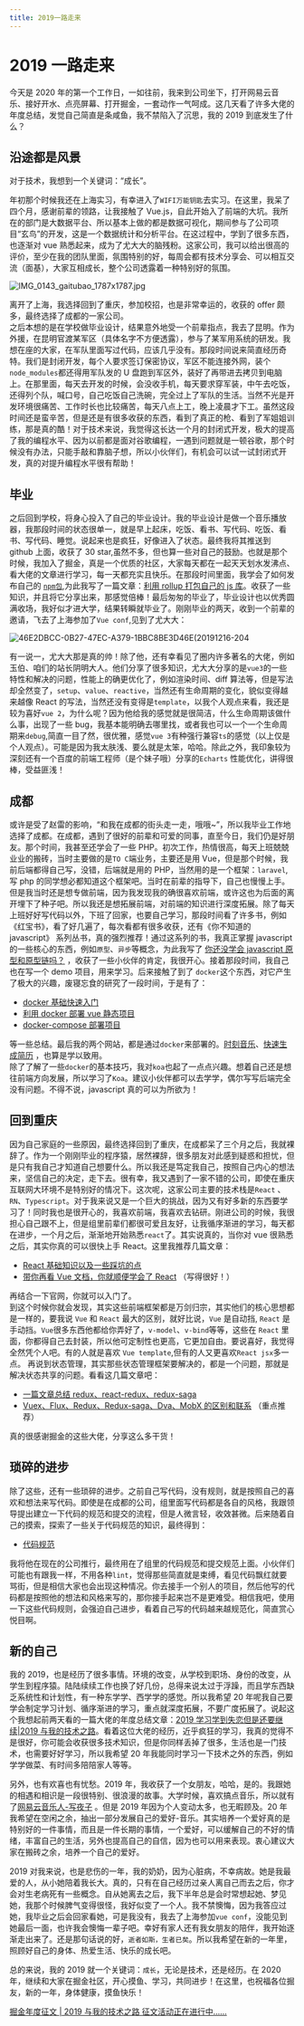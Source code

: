 ```yaml
---
title: 2019一路走来
---
```


# 2019 一路走来

今天是 2020 年的第一个工作日，一如往前，我来到公司坐下，打开网易云音乐、接好开水、点亮屏幕、打开掘金，一套动作一气呵成。这几天看了许多大佬的年度总结，发觉自己简直是条咸鱼，我不禁陷入了沉思，我的 2019 到底发生了什么？

## 沿途都是风景

对于技术，我想到一个关键词：“成长”。

年初那个时候我还在上海实习，有幸进入了`WIFI万能钥匙`去实习。在这里，我呆了四个月，感谢前辈的领路，让我接触了 Vue.js，自此开始入了前端的大坑。我所在的部门是大数据平台、所以基本上做的都是数据可视化，期间参与了公司项目“玄鸟”的开发，这是一个数据统计和分析平台。在这过程中，学到了很多东西，也逐渐对 vue 熟悉起来，成为了尤大大的脑残粉。这家公司，我可以给出很高的评价，至少在我的团队里面，氛围特别的好，每周会都有技术分享会、可以相互交流（面基），大家互相成长，整个公司透露着一种特别好的氛围。

![IMG_0143_gaitubao_1787x1787.jpg](https://user-gold-cdn.xitu.io/2020/1/3/16f6a72840c3128e?w=1787&h=1787&f=jpeg&s=592112)

离开了上海，我选择回到了重庆，参加校招，也是非常幸运的，收获的 offer 颇多，最终选择了成都的一家公司。  
之后本想的是在学校做毕业设计，结果意外地受一个前辈指点，我去了昆明。作为外援，在昆明官渡某军区（具体名字不方便透露），参与了某军用系统的研发。我想在座的大家，在军队里面写过代码，应该几乎没有。那段时间说来简直经历奇特。我们是封闭开发，每个人要求签订保密协议，军区不能连接外网，装个`node_modules`都还得用军队发的 U 盘跑到军区外，装好了再带进去拷贝到电脑上。在那里面，每天去开发的时候，会没收手机，每天要求穿军装，中午去吃饭，还得列个队，喊口号，自己吃饭自己洗碗，完全过上了军队的生活。当然不光是开发环境很痛苦、工作时长也比较痛苦，每天八点上工，晚上凌晨才下工。虽然这段时间还是蛮辛苦，但是还是有很多收获的东西，看到了真正的枪、看到了军姐姐训练，那是真的酷！对于技术来说，我觉得这长达一个月的封闭式开发，极大的提高了我的编程水平、因为以前都是面对谷歌编程，一遇到问题就是一顿谷歌，那个时候没有办法，只能手敲和靠脑子想，所以小伙伴们，有机会可以试一试封闭式开发，真的对提升编程水平很有帮助！

## 毕业

之后回到学校，将身心投入了自己的毕业设计。我的毕业设计是做一个音乐播放器，我那段时间的状态很单一，就是早上起床，吃饭、看书、写代码、吃饭、看书、写代码、睡觉。说起来也是疯狂，好像进入了状态。最终我将其推送到 github 上面，收获了 30 star,虽然不多，但也算一些对自己的鼓励。也就是那个时候，我加入了掘金，真是一个优质的社区，大家每天都在一起天天划水发沸点、看大佬的文章进行学习，每一天都充实且快乐。在那段时间里面，我学会了如何发布自己的 [`npm包`](https://www.npmjs.com/settings/xieyezi/packages),为此我写了一篇文章：[利用 rollup 打包自己的 js 库](https://juejin.im/post/5c9c80036fb9a070d0141037)。收获了一些知识，并且将它分享出来，那感觉倍棒！最后匆匆的毕业了，毕业设计也以优秀圆满收场，我好似才进大学，结果转瞬就毕业了。刚刚毕业的两天，收到一个前辈的邀请，飞去了上海参加了`Vue conf`,见到了尤大大：

![46E2DBCC-0B27-47EC-A379-1BBC8BE3D46E(20191216-204](https://user-images.githubusercontent.com/16821989/71701451-69eb5a00-2e04-11ea-950a-0b93afa071f5.JPG)

有一说一，尤大大那是真的帅！除了他，还有幸看见了圈内许多著名的大佬，例如玉伯、咱们的站长阴明大人。他们分享了很多知识，尤大大分享的是`vue3`的一些特性和解决的问题，性能上的确更优化了，例如渲染时间、diff 算法等，但是写法却全然变了，`setup`、`value`、`reactive`，当然还有生命周期的变化，貌似变得越来越像 React 的写法，当然还没有变得是`template`，以我个人观点来看，我还是较为喜好`vue 2`，为什么呢？因为他给我的感觉就是很简洁，什么生命周期该做什么事，出现了一些 bug，我基本能明确去哪里找，或者我也可以一个一个生命周期来`debug`,简直一目了然，很优雅，感觉`vue 3`有种强行兼容`ts`的感觉（以上仅是个人观点）。可能是因为我太肤浅、要么就是太笨，哈哈。除此之外，我印象较为深刻还有一个百度的前端工程师（是个妹子哦）分享的`Echarts` 性能优化，讲得很棒，受益匪浅！

## 成都

或许是受了赵雷的影响，“和我在成都的街头走一走，哦哦~”，所以我毕业工作地选择了成都。在成都，遇到了很好的前辈和可爱的同事，直至今日，我们仍是好朋友。那个时间，我甚至还学会了一些 PHP。初次工作，热情很高，每天上班兢兢业业的搬砖，当时主要做的是`TO C`端业务，主要还是用 Vue，但是那个时候，我前后端都得自己写，没错，后端就是用的 PHP，当然用的是一个框架：`laravel`,写 php 的同学想必都知道这个框架吧。当时在前辈的指导下，自己也慢慢上手。但是我当时还是想专做前端，因为我发现我的确很喜欢前端，或许这也为后面的离开埋下了种子吧。所以我还是想拓展前端，对前端的知识进行深度拓展。除了每天上班好好写代码以外，下班了回家，也要自己学习，那段时间看了许多书，例如《红宝书》，看了好几遍了，每次看都有很多收获，还有《你不知道的 javascript》 系列丛书，真的强烈推荐！通过这系列的书，我真正掌握 javascript 的一些核心的东西，例如`原型`、`异步`等概念，为此我写了 [你还没学会 javascript 原型和原型链吗？](https://juejin.im/post/5dcc3840e51d4510912421fd) ，收获了一些小伙伴的肯定，我很开心。接着那段时间，我自己也在写一个 demo 项目，用来学习。后来接触了到了 `docker`这个东西，对它产生了极大的兴趣，废寝忘食的研究了一段时间，于是有了：

- [docker 基础快速入门](https://github.com/xieyezi/Learn-notes/blob/master/docker/docker%E5%9F%BA%E6%9C%AC%E7%9F%A5%E8%AF%86.md)
- [利用 docker 部署 vue 静态项目](https://github.com/xieyezi/Learn-notes/blob/master/docker/%E5%88%A9%E7%94%A8docker%E9%83%A8%E7%BD%B2vue%E9%9D%99%E6%80%81%E9%A1%B9%E7%9B%AE.md)
- [docker-compose 部署项目](https://github.com/xieyezi/Learn-notes/blob/master/docker/docker-compose%E9%83%A8%E7%BD%B2%E9%A1%B9%E7%9B%AE.md)

等一些总结。最后我的两个网站，都是通过`docker`来部署的。[时刻音乐](http://www.xieyezi.com/#/recommend)、[快速生成简历](http://www.xieyezi.com:9000/#/) ，也算是学以致用。  
 除了了解了一些`docker`的基本技巧，我对`koa`也起了一点点兴趣。想着自己还是想往前端方向发展，所以学习了`Koa`。建议小伙伴都可以去学学，偶尔写写后端完全没有问题。不得不说，javascript 真的可以为所欲为！

## 回到重庆

因为自己家庭的一些原因，最终选择回到了重庆，在成都呆了三个月之后，我就裸辞了。作为一个刚刚毕业的程序猿，居然裸辞，很多朋友对此感到疑惑和担忧，但是只有我自己才知道自己想要什么。所以我还是笃定我自己，按照自己内心的想法来，坚信自己的决定，走下去。很有幸，我又遇到了一家不错的公司，即使在重庆互联网大环境不是特别好的情况下。这次呢，这家公司主要的技术栈是`React` 、`RN`、`Typescript`。对于我来说又是一个巨大的挑战，因为又有好多新的东西要学习了！同时我也是很开心的，我喜欢前端，我喜欢去钻研。刚进公司的时候，我很担心自己跟不上，但是组里前辈们都很可爱且友好，让我循序渐进的学习，每天都在进步，一个月之后，渐渐地开始熟悉`react`了。其实说真的，当你对 vue 很熟悉之后，其实你真的可以很快上手 React。这里我推荐几篇文章：

- [React 基础知识以及一些踩坑的点](https://juejin.im/post/5dc2dda76fb9a04a8953f7ec)
- [带你再看 Vue 文档，你就顺便学会了 React](https://juejin.im/post/5e056b35f265da339f7d0699) （写得很好！）

再结合一下官网，你就可以入门了。  
 到这个时候你就会发现，其实这些前端框架都是万剑归宗，其实他们的核心思想都是一样的，要我说 `Vue` 和 `React` 最大的区别，就好比说，`Vue` 是自动挡, `React` 是手动挡。`Vue`很多东西他都给你弄好了，`v-model`、`v-bind`等等，这些在 `React` 里面，你都得自己去封装，所以他可定制性也更高，它更加自由。要说喜好，我觉得全然凭个人吧。有的人就是喜欢 `Vue template`,但有的人又更喜欢`React jsx`多一点。
再说到状态管理，其实那些状态管理框架要解决的，都是一个问题，那就是解决状态共享的问题。看看这几篇文章吧：

- [一篇文章总结 redux、react-redux、redux-saga](https://juejin.im/post/5ce0ae0c5188252f5e019c2c)
- [Vuex、Flux、Redux、Redux-saga、Dva、MobX 的区别和联系](https://juejin.im/post/5c18de8ef265da616413f332) （重点推荐）

真的很感谢掘金的这些大佬，分享这么多干货！

## 琐碎的进步

除了这些，还有一些琐碎的进步。之前自己写代码，没有规则，就是按照自己的喜欢和想法来写代码。即使是在成都的公司，组里面写代码都是各自的风格，我跟领导提出建立一下代码的规范和提交的流程，但是人微言轻，收效甚微。后来随着自己的摸索，探索了一些关于代码规范的知识，最终得到：

- [代码规范](https://juejin.im/post/5decb1a5f265da33ee177795)

我将他在现在的公司推行，最终用在了组里的代码规范和提交规范上面。小伙伴们可能也有跟我一样，不用各种`lint`，觉得那些简直就是束缚，看见代码飘红就要骂街，但是相信大家也会出现这种情况。你去接手一个别人的项目，然后他写的代码都是按照他的想法和风格来写的，那你接手起来岂不是更难受。相信我吧，使用一下这些代码规则，会强迫自己进步，看着自己写的代码越来越规范化，简直赏心悦目啊。

## 新的自己

我的 2019，也是经历了很多事情。环境的改变，从学校到职场、身份的改变，从学生到程序猿。陆陆续续工作也换了好几份，总得来说太过于浮躁，而且学东西缺乏系统性和计划性，有一种东学学、西学学的感觉。所以我希望 20 年呢我自己要学会制定学习计划、循序渐进的学习，重点就深度拓展，不要广度拓展了。说起这个我想起前两天看的一篇大佬的年度总结文章：[2019 学习学到失恋但是还要继续|2019 与我的技术之路](https://juejin.im/post/5dfb9d6cf265da339856335b)。看着这位大佬的经历，近乎疯狂的学习，我真的觉得不是很好，你可能会收获很多技术知识，但是你同样丢掉了很多，生活也是一门技术，也需要好好学习，所以我希望 20 年我能同时学习一下技术之外的东西，例如学学做菜、有时间多陪陪家人等等。

另外，也有欢喜也有忧愁。2019 年，我收获了一个女朋友，哈哈，是的。我跟她的相遇和相识是一段很特别、很浪漫的故事。大学时候，喜欢搞点音乐，所以就有了[网易云音乐人-写夜子](https://music.163.com/#/artist?id=12478216) 。但是 2019 年因为个人变动太多，也无暇顾及。20 年我希望在空闲之余，抽出一部分发展自己的爱好-音乐。其实培养一个爱好真的是特别好的一件事情，而且是一件长期的事情，一个爱好，可以缓解自己的不好的情绪，丰富自己的生活，另外也提高自己的自信，因为也可以用来表现。衷心建议大家在搬砖之余，培养一个自己的爱好。

2019 对我来说，也是悲伤的一年，我的奶奶，因为心脏病，不幸病故。她是我最爱的人，从小她陪着我长大。真的，只有在自己经历过亲人离自己而去之后，你才会对生老病死有一些概念。自从她离去之后，我下半年总是会时常想起她、梦见她，我那个时候脾气变得很怪，我好似变了一个人。我不禁懊悔，因为我答应过她，我毕业之后会回家看她，可是我没有，我去了上海参加`vue conf`，没能见到她最后一面，也许我会懊悔一辈子吧。幸好有家人还有我女朋友的陪伴，我开始逐渐走出来了。还是那句话说的好，`逝者如斯，生者已矣`。所以我希望在新的一年里，照顾好自己的身体、热爱生活、快乐的成长吧。

总的来说，我的 2019 就一个关键词：`成长`，无论是技术，还是经历。在 2020 年，继续和大家在掘金社区，开心摸鱼、学习，共同进步！在这里，也祝福各位掘友，新的一年，身体健康，摸鱼快乐！

[掘金年度征文 | 2019 与我的技术之路 征文活动正在进行中......](https://juejin.im/post/5def04e06fb9a01631780bec)
